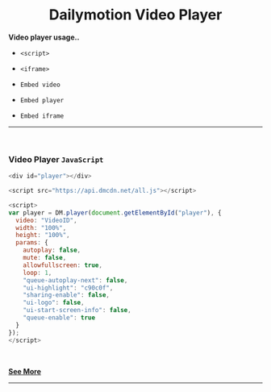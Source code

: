 <h1 align="center">Dailymotion Video Player</h1>

**Video player usage..**

- ```<script>```

- ```<iframe>```

- ```Embed video```

- ```Embed player```

- ```Embed iframe```

<hr>
<br>

### Video Player ```JavaScript```

```js script
<div id="player"></div>

<script src="https://api.dmcdn.net/all.js"></script>

<script>
var player = DM.player(document.getElementById("player"), {
  video: "VideoID",
  width: "100%",
  height: "100%",
  params: {
    autoplay: false,
    mute: false,
    allowfullscreen: true,
    loop: 1,
    "queue-autoplay-next": false,
    "ui-highlight": "c90c0f",
    "sharing-enable": false,
    "ui-logo": false,
    "ui-start-screen-info": false,
    "queue-enable": true
  }
});
</script>
```

<br>

**[See More](https://zazerconer.github.io/dailymotion-video-player/src/)**

<hr>
